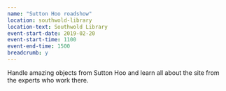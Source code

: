 ```yaml
---
name: "Sutton Hoo roadshow"
location: southwold-library
location-text: Southwold Library
event-start-date: 2019-02-20
event-start-time: 1100
event-end-time: 1500
breadcrumb: y
---
```


Handle amazing objects from Sutton Hoo and learn all about the site from the experts who work there.
